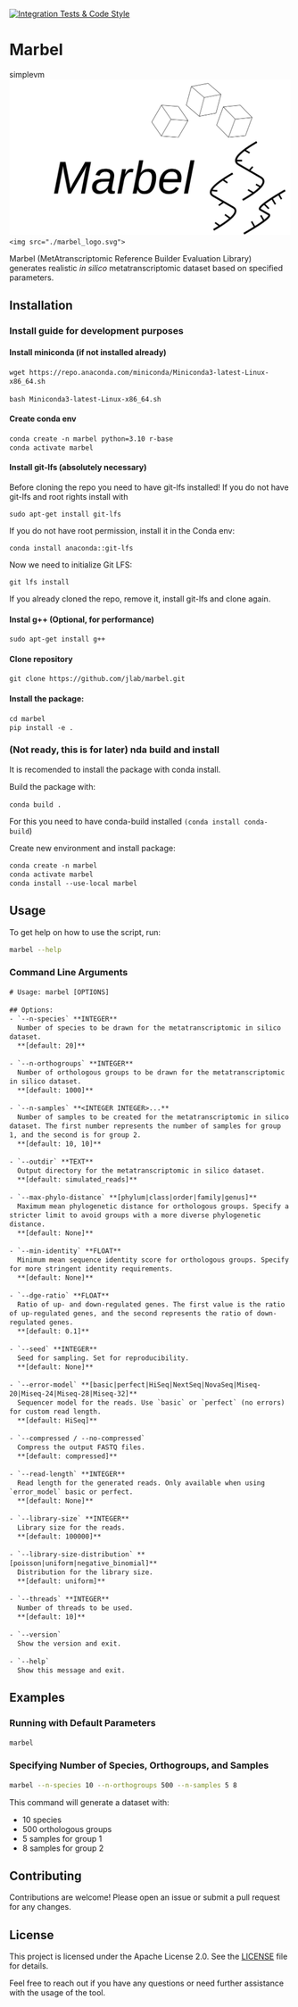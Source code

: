 [![Integration Tests & Code Style](https://github.com/jlab/marbel/actions/workflows/github_tests.yml/badge.svg)](https://github.com/jlab/marbel/actions/workflows/github_tests.yml)

# Marbel



simplevm![Marbel logo](./marbel_logo.svg)
`<img src="./marbel_logo.svg">`

Marbel (MetAtranscriptomic Reference Builder Evaluation Library) generates realistic *in silico* metatranscriptomic dataset based on specified parameters.

## Installation

### Install guide for development purposes

#### Install miniconda (if not installed already)

```
wget https://repo.anaconda.com/miniconda/Miniconda3-latest-Linux-x86_64.sh

bash Miniconda3-latest-Linux-x86_64.sh
```

#### Create conda env

```
conda create -n marbel python=3.10 r-base
conda activate marbel
```

#### Install git-lfs (absolutely necessary)

Before cloning the repo you need to have git-lfs installed! If you do not have git-lfs and root rights install with

```
sudo apt-get install git-lfs
```

If you do not have root permission, install it in the Conda env:

```
conda install anaconda::git-lfs 
```

Now we need to initialize Git LFS:

```
git lfs install

```

If you already cloned the repo, remove it, install git-lfs and clone again.

#### Instal g++ (Optional, for performance)

```
sudo apt-get install g++
```

#### Clone repository

```
git clone https://github.com/jlab/marbel.git
```

#### Install the package:

```
cd marbel
pip install -e .
```

### (Not ready, this is for later) nda build and install

It is recomended to install the package with conda install.

Build the package with:

`conda build . `

For this you need to have conda-build installed `(conda install conda-build`)

Create new environment and install package:

```
conda create -n marbel
conda activate marbel
conda install --use-local marbel
```

## Usage

To get help on how to use the script, run:

```sh
marbel --help
```

### Command Line Arguments

```
# Usage: marbel [OPTIONS]

## Options:
- `--n-species` **INTEGER**  
  Number of species to be drawn for the metatranscriptomic in silico dataset.  
  **[default: 20]**

- `--n-orthogroups` **INTEGER**  
  Number of orthologous groups to be drawn for the metatranscriptomic in silico dataset.  
  **[default: 1000]**

- `--n-samples` **<INTEGER INTEGER>...**  
  Number of samples to be created for the metatranscriptomic in silico dataset. The first number represents the number of samples for group 1, and the second is for group 2.  
  **[default: 10, 10]**

- `--outdir` **TEXT**  
  Output directory for the metatranscriptomic in silico dataset.  
  **[default: simulated_reads]**

- `--max-phylo-distance` **[phylum|class|order|family|genus]**  
  Maximum mean phylogenetic distance for orthologous groups. Specify a stricter limit to avoid groups with a more diverse phylogenetic distance.  
  **[default: None]**

- `--min-identity` **FLOAT**  
  Minimum mean sequence identity score for orthologous groups. Specify for more stringent identity requirements.  
  **[default: None]**

- `--dge-ratio` **FLOAT**  
  Ratio of up- and down-regulated genes. The first value is the ratio of up-regulated genes, and the second represents the ratio of down-regulated genes.  
  **[default: 0.1]**

- `--seed` **INTEGER**  
  Seed for sampling. Set for reproducibility.  
  **[default: None]**

- `--error-model` **[basic|perfect|HiSeq|NextSeq|NovaSeq|Miseq-20|Miseq-24|Miseq-28|Miseq-32]**  
  Sequencer model for the reads. Use `basic` or `perfect` (no errors) for custom read length.  
  **[default: HiSeq]**

- `--compressed / --no-compressed`  
  Compress the output FASTQ files.  
  **[default: compressed]**

- `--read-length` **INTEGER**  
  Read length for the generated reads. Only available when using `error_model` basic or perfect.  
  **[default: None]**

- `--library-size` **INTEGER**  
  Library size for the reads.  
  **[default: 100000]**

- `--library-size-distribution` **[poisson|uniform|negative_binomial]**  
  Distribution for the library size.  
  **[default: uniform]**

- `--threads` **INTEGER**  
  Number of threads to be used.  
  **[default: 10]**

- `--version`  
  Show the version and exit.

- `--help`  
  Show this message and exit.

```

## Examples

### Running with Default Parameters

```sh
marbel
```

### Specifying Number of Species, Orthogroups, and Samples

```sh
marbel --n-species 10 --n-orthogroups 500 --n-samples 5 8
```

This command will generate a dataset with:

- 10 species
- 500 orthologous groups
- 5 samples for group 1
- 8 samples for group 2

## Contributing

Contributions are welcome! Please open an issue or submit a pull request for any changes.

## License

This project is licensed under the Apache License 2.0. See the [LICENSE]() file for details.

Feel free to reach out if you have any questions or need further assistance with the usage of the tool.

